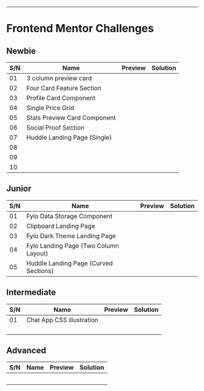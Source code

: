 ***

# Frontend Mentor Challenges 

## Newbie 

| S/N   | Name                        | Preview   | Solution  |
|  ---  |     ---                     |    ---    |    ---    |
| 01    | 3 column preview card       | | |
| 02    | Four Card Feature Section   |||
| 03    | Profile Card Component      |||
| 04    | Single Price Grid           |||
| 05    | Stats Preview Card Component|||
| 06    | Social Proof Section        |||
| 07    | Huddle Landing Page (Single)|||
| 08    ||||
| 09    ||||
| 10    ||||

## Junior

| S/N   | Name                                 | Preview   | Solution  |
|  ---  |     ---                              |    ---    |    ---    |
| 01    | Fylo Data Storage Component          |||
| 02    | Clipboard Landing Page               |||
| 03    | Fylo Dark Theme Landing Page         |||
| 04    | Fylo Landing Page (Two Column Layout)|||
| 05    | Huddle Landing Page (Curved Sections)|||

## Intermediate

| S/N   | Name                     | Preview   | Solution  |
|  ---  |     ---                  |    ---    |    ---    |
| 01    | Chat App CSS illustration|||
|||||
|||||
|||||
|||||

## Advanced

| S/N   | Name       | Preview   | Solution  |
|  ---  |     ---    |    ---    |    ---    |
|||||
|||||
|||||
|||||
|||||
